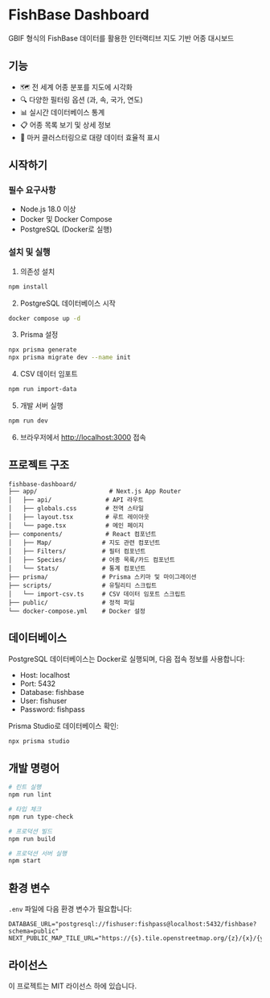 # FishBase Dashboard

GBIF 형식의 FishBase 데이터를 활용한 인터랙티브 지도 기반 어종 대시보드

## 기능

- 🗺️ 전 세계 어종 분포를 지도에 시각화
- 🔍 다양한 필터링 옵션 (과, 속, 국가, 연도)
- 📊 실시간 데이터베이스 통계
- 📋 어종 목록 보기 및 상세 정보
- 🎯 마커 클러스터링으로 대량 데이터 효율적 표시

## 시작하기

### 필수 요구사항

- Node.js 18.0 이상
- Docker 및 Docker Compose
- PostgreSQL (Docker로 실행)

### 설치 및 실행

1. 의존성 설치
```bash
npm install
```

2. PostgreSQL 데이터베이스 시작
```bash
docker compose up -d
```

3. Prisma 설정
```bash
npx prisma generate
npx prisma migrate dev --name init
```

4. CSV 데이터 임포트
```bash
npm run import-data
```

5. 개발 서버 실행
```bash
npm run dev
```

6. 브라우저에서 [http://localhost:3000](http://localhost:3000) 접속

## 프로젝트 구조

```
fishbase-dashboard/
├── app/                    # Next.js App Router
│   ├── api/               # API 라우트
│   ├── globals.css        # 전역 스타일
│   ├── layout.tsx         # 루트 레이아웃
│   └── page.tsx           # 메인 페이지
├── components/            # React 컴포넌트
│   ├── Map/              # 지도 관련 컴포넌트
│   ├── Filters/          # 필터 컴포넌트
│   ├── Species/          # 어종 목록/카드 컴포넌트
│   └── Stats/            # 통계 컴포넌트
├── prisma/               # Prisma 스키마 및 마이그레이션
├── scripts/              # 유틸리티 스크립트
│   └── import-csv.ts     # CSV 데이터 임포트 스크립트
├── public/               # 정적 파일
└── docker-compose.yml    # Docker 설정
```

## 데이터베이스

PostgreSQL 데이터베이스는 Docker로 실행되며, 다음 접속 정보를 사용합니다:

- Host: localhost
- Port: 5432
- Database: fishbase
- User: fishuser
- Password: fishpass

Prisma Studio로 데이터베이스 확인:
```bash
npx prisma studio
```

## 개발 명령어

```bash
# 린트 실행
npm run lint

# 타입 체크
npm run type-check

# 프로덕션 빌드
npm run build

# 프로덕션 서버 실행
npm start
```

## 환경 변수

`.env` 파일에 다음 환경 변수가 필요합니다:

```
DATABASE_URL="postgresql://fishuser:fishpass@localhost:5432/fishbase?schema=public"
NEXT_PUBLIC_MAP_TILE_URL="https://{s}.tile.openstreetmap.org/{z}/{x}/{y}.png"
```

## 라이선스

이 프로젝트는 MIT 라이선스 하에 있습니다.